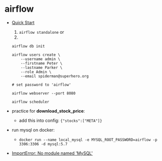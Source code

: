 # airflow

- [Quick Start](https://airflow.apache.org/docs/apache-airflow/stable/start.html)
  1. `airflow standalone` or
  2.
  ```
  airflow db init

  airflow users create \
      --username admin \
      --firstname Peter \
      --lastname Parker \
      --role Admin \
      --email spiderman@superhero.org
  
  # set password to 'airflow'

  airflow webserver --port 8080

  airflow scheduler
  ```

- practice for **download_stock_price**:
  - add this into config: `{"stocks":["META"]}`

- run mysql on docker:
  - `docker run --name local_mysql -e MYSQL_ROOT_PASSWORD=airflow -p 3306:3306 -d mysql:5.7`

- [ImportError: No module named 'MySQL'](https://stackoverflow.com/questions/32877671/importerror-no-module-named-mysql)